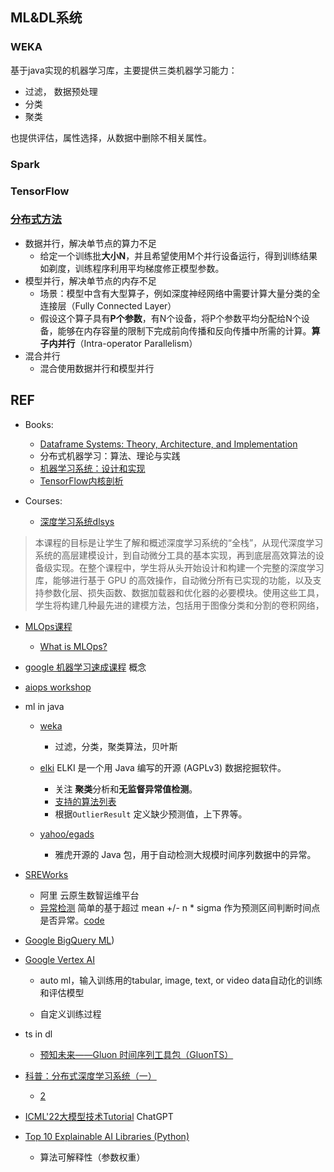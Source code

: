 ## ML&DL系统

### WEKA

基于java实现的机器学习库，主要提供三类机器学习能力：

- 过滤， 数据预处理
- 分类
- 聚类

也提供评估，属性选择，从数据中删除不相关属性。

### Spark

### TensorFlow

### [分布式方法](https://openmlsys.github.io/chapter_distributed_training/methods.html)

- 数据并行，解决单节点的算力不足
  - 给定一个训练批**大小N**，并且希望使用M个并行设备运行，得到训练结果如剃度，训练程序利用平均梯度修正模型参数。
- 模型并行，解决单节点的内存不足
  - 场景：模型中含有大型算子，例如深度神经网络中需要计算大量分类的全连接层（Fully Connected Layer）
  - 假设这个算子具有**P个参数**，有N个设备，将P个参数平均分配给N个设备，能够在内存容量的限制下完成前向传播和反向传播中所需的计算。**算子内并行**（Intra-operator Parallelism）
- 混合并行
  - 混合使用数据并行和模型并行

## REF

- Books:
  
  - [Dataframe Systems: Theory, Architecture, and Implementation](https://www2.eecs.berkeley.edu/Pubs/TechRpts/2021/EECS-2021-193.pdf)
  - 分布式机器学习：算法、理论与实践
  - [机器学习系统：设计和实现](https://openmlsys.github.io/)
  - [TensorFlow内核剖析](https://github.com/horance-liu/tensorflow-internals/blob/master/tensorflow-internals.pdf)

- Courses:
  
  - [深度学习系统dlsys](https://dlsyscourse.org/) 

> 本课程的目标是让学生了解和概述深度学习系统的“全栈”，从现代深度学习系统的高层建模设计，到自动微分工具的基本实现，再到底层高效算法的设备级实现。在整个课程中，学生将从头开始设计和构建一个完整的深度学习库，能够进行基于 GPU 的高效操作，自动微分所有已实现的功能，以及支持参数化层、损失函数、数据加载器和优化器的必要模块。使用这些工具，学生将构建几种最先进的建模方法，包括用于图像分类和分割的卷积网络，

- [MLOps课程](https://madewithml.com/courses/mlops/)
  
  - [What is MLOps?](https://newrelic.com/blog/best-practices/what-is-mlops)

- [google 机器学习速成课程](https://developers.google.com/machine-learning/crash-course) 概念

- [aiops workshop](http://workshop.aiops.org/)

- ml in java
  
  - [weka](https://waikato.github.io/weka-wiki/using_the_api/)  
    
    - 过滤，分类，聚类算法，贝叶斯
  
  - [elki](https://github.com/elki-project/elki) ELKI 是一个用 Java 编写的开源 (AGPLv3) 数据挖掘软件。
    
    - 关注 **聚类**分析和**无监督异常值检测**。
    - [支持的算法列表](https://elki-project.github.io/algorithms/)
    - 根据`OutlierResult` 定义缺少预测值，上下界等。
  
  - [yahoo/egads](https://github.com/yahoo/egads)
    
    - 雅虎开源的 Java 包，用于自动检测大规模时间序列数据中的异常。

- [SREWorks](https://github.com/alibaba/SREWorks)
  
  - 阿里 云原生数智运维平台
  - [异常检测](https://github.com/alibaba/SREWorks/blob/main/saas/aiops/api/anomalydetection/README.md) 简单的基于超过 mean +/-  n * sigma 作为预测区间判断时间点是否异常。[code](https://github.com/alibaba/SREWorks/blob/main/saas/aiops/api/anomalydetection/AnomalyDetection/anomaly_detection.py)

- [Google BigQuery ML](https://cloud.google.com/bigquery-ml/docs/tutorials))

- [Google Vertex AI](https://cloud.google.com/vertex-ai/docs/start/introduction-unified-platform?hl=zh-cn)
  
  - auto ml，输入训练用的tabular, image, text, or video data自动化的训练和评估模型
  
  - 自定义训练过程

- ts in dl
  
  - [预知未来——Gluon 时间序列工具包（GluonTS）](https://zh.mxnet.io/blog/gluon-ts-release) 

- [科普：分布式深度学习系统（一）](https://zhuanlan.zhihu.com/p/29032307)
  
  - [2](https://zhuanlan.zhihu.com/p/30976469)

- [ICML'22大模型技术Tutorial](https://zhuanlan.zhihu.com/p/562741952) ChatGPT

- [Top 10 Explainable AI Libraries (Python)](https://medium.com/geekculture/top-10-explainable-ai-libraries-python-71779e70058a)
  
  - 算法可解释性（参数权重）


